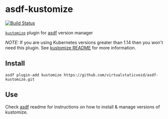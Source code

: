 # asdf-kustomize

[![Build Status](https://travis-ci.org/virtualstaticvoid/asdf-kustomize.svg?branch=master)](https://travis-ci.org/virtualstaticvoid/asdf-kustomize)

[`kustomize`][util] plugin for [asdf](https://github.com/asdf-vm/asdf) version manager

_NOTE:_ If you are using Kubernetes versions greater than 1.14 then you won't need this plugin. See [kustomize README][note] for more information.

## Install

```
asdf plugin-add kustomize https://github.com/virtualstaticvoid/asdf-kustomize.git
```

## Use

Check [asdf](https://github.com/asdf-vm/asdf) readme for instructions on how to install & manage versions of kustomize.

[util]: https://github.com/kubernetes-sigs/kustomize
[note]: https://github.com/kubernetes-sigs/kustomize#kubectl-integration
